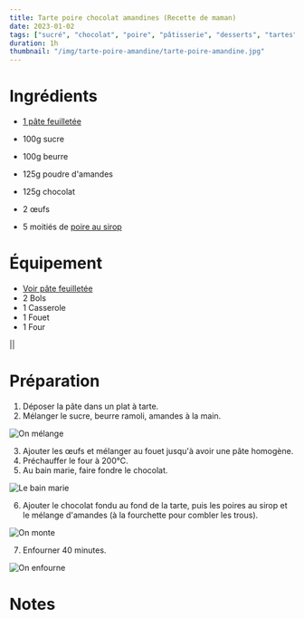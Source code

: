 ```yaml
---
title: Tarte poire chocolat amandines (Recette de maman)
date: 2023-01-02
tags: ["sucré", "chocolat", "poire", "pâtisserie", "desserts", "tartes"]
duration: 1h
thumbnail: "/img/tarte-poire-amandine/tarte-poire-amandine.jpg"
---
```


# Ingrédients

+ [1 pâte feuilletée](/recettes/pate-feuilletee)

+ 100g sucre
+ 100g beurre
+ 125g poudre d'amandes
+ 125g chocolat
+ 2 œufs
+ 5 moitiés de [poire au sirop](/recettes/poire-au-sirop)


# Équipement

+ [Voir pâte feuilletée](/recettes/pate-sucree)
+ 2 Bols
+ 1 Casserole
+ 1 Fouet
+ 1 Four

||

# Préparation

1. Déposer la pâte dans un plat à tarte.
2. Mélanger le sucre, beurre ramoli, amandes à la main.

![On mélange](/img/tarte-poire-amandine/tarte-poire-amandine-step-2.jpg)

3. Ajouter les œufs et mélanger au fouet jusqu'à avoir une pâte homogène.
4. Préchauffer le four à 200°C.
5. Au bain marie, faire fondre le chocolat.

![Le bain marie](/img/tarte-poire-amandine/tarte-poire-amandine-step-5.jpg)

6. Ajouter le chocolat fondu au fond de la tarte, puis les poires au sirop et
le mélange d'amandes (à la fourchette pour combler les trous).

![On monte](/img/tarte-poire-amandine/tarte-poire-amandine-step-6.jpg)

7. Enfourner 40 minutes.

![On enfourne](/img/tarte-poire-amandine/tarte-poire-amandine-step-7.jpg)


# Notes
